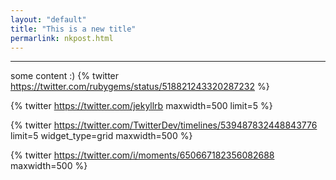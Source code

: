 ```yaml
---
layout: "default"
title: "This is a new title"
permarlink: nkpost.html
---
```

---
some content
:)
{% twitter https://twitter.com/rubygems/status/518821243320287232 %}

{% twitter https://twitter.com/jekyllrb maxwidth=500 limit=5 %}

{% twitter https://twitter.com/TwitterDev/timelines/539487832448843776 limit=5 widget_type=grid maxwidth=500 %}

{% twitter https://twitter.com/i/moments/650667182356082688 maxwidth=500 %}


